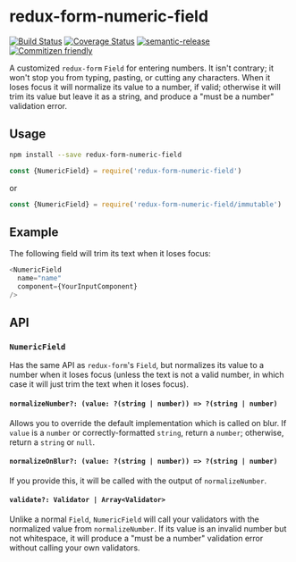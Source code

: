 # redux-form-numeric-field

[![Build Status](https://travis-ci.org/jcoreio/redux-form-numeric-field.svg?branch=master)](https://travis-ci.org/jcoreio/redux-form-numeric-field)
[![Coverage Status](https://codecov.io/gh/jcoreio/redux-form-numeric-field/branch/master/graph/badge.svg)](https://codecov.io/gh/jcoreio/redux-form-numeric-field)
[![semantic-release](https://img.shields.io/badge/%20%20%F0%9F%93%A6%F0%9F%9A%80-semantic--release-e10079.svg)](https://github.com/semantic-release/semantic-release)
[![Commitizen friendly](https://img.shields.io/badge/commitizen-friendly-brightgreen.svg)](http://commitizen.github.io/cz-cli/)

A customized `redux-form` `Field` for entering numbers.  It isn't contrary; it won't stop you from typing, pasting, or cutting 
any characters.
When it loses focus it will normalize its value to a number, if valid; otherwise it will trim its value but leave it as a string,
and produce a "must be a number" validation error.

## Usage

```sh
npm install --save redux-form-numeric-field
```

```js
const {NumericField} = require('redux-form-numeric-field')
```
or
```js
const {NumericField} = require('redux-form-numeric-field/immutable')
```

## Example

The following field will trim its text when it loses focus:
```js
<NumericField
  name="name"
  component={YourInputComponent}
/>
```

## API

### `NumericField`

Has the same API as `redux-form`'s `Field`, but normalizes its value to a number when it loses focus
(unless the text is not a valid number, in which case it will just trim the text when it loses focus).

#### `normalizeNumber?: (value: ?(string | number)) => ?(string | number)`

Allows you to override the default implementation which is called on blur.  If `value` is a `number` or
correctly-formatted `string`, return a `number`; otherwise, return a `string` or `null`.

#### `normalizeOnBlur?: (value: ?(string | number)) => ?(string | number)`

If you provide this, it will be called with the output of `normalizeNumber`.

#### `validate?: Validator | Array<Validator>`

Unlike a normal `Field`, `NumericField` will call your validators with the normalized value from
`normalizeNumber`.  If its value is an invalid number but not whitespace, it will produce a
"must be a number" validation error without calling your own validators.
